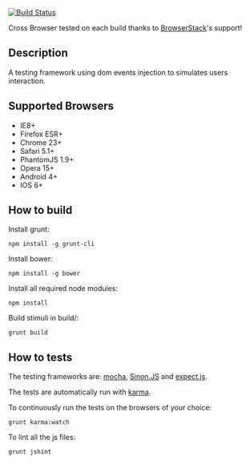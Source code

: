 [![Build Status](https://travis-ci.org/yhwh/stimuli.png?branch=master)](https://travis-ci.org/yhwh/stimuli) 

Cross Browser tested on each build thanks to [BrowserStack](http://www.browserstack.com/)'s support!

Description
-----------

A testing framework using dom events injection to simulates users interaction.


Supported Browsers
------------------

* IE8+
* Firefox ESR+
* Chrome 23+
* Safari 5.1+
* PhantomJS 1.9+
* Opera 15+
* Android 4+
* IOS 6+

How to build
------------

Install grunt:

    npm install -g grunt-cli

Install bower:

    npm install -g bower

Install all required node modules: 

    npm install

Build stimuli in build/:

    grunt build

How to tests
------------

The testing frameworks are: [mocha](http://visionmedia.github.io/mocha/),
[Sinon.JS](http://sinonjs.org/) and [expect.js](https://github.com/LearnBoost/expect.js/).

The tests are automatically run with [karma](http://karma-runner.github.io/).

To continuously run the tests on the browsers of your choice:

    grunt karma:watch

To lint all the js files:

    grunt jshint
